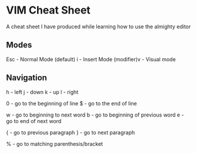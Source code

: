 # VIM Cheat Sheet
A cheat sheet I have produced while learning how to use the almighty editor

## Modes

Esc - Normal Mode (default)
i - Insert Mode
(modifier)v - Visual mode

## Navigation

h - left
j - down
k - up
l - right

0 - go to the beginning of line
$ - go to the end of line

w - go to beginning to next word
b - go to beginning of previous word
e - go to end of next word

{ - go to previous paragraph
} - go to next paragraph

% - go to matching parenthesis/bracket
